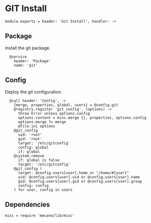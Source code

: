 
# GIT Install

    module.exports = header: 'Git Install', handler: ->

## Package

Install the git package.

      @service
        header: 'Package'
        name: 'git'

## Config

Deploy the git configuration.

      @call header: 'Config', ->
        {merge, properties, global, users} = @config.git
        @registry.register 'git_config', (options) ->
          throw Error unless options.config
          options.content = misc.merge {}, properties, options.config
          options.merge ?= merge
          @file.ini options
        @git_config
          uid: 'root'
          gid: 'root'
          target: '/etc/gitconfig'
          config: global
          if: global
        @system.remove
          if: global is false
          target: '/etc/gitconfig'
        @git_config (
          target: @config.users[user].home or "/home/#{user}"
          uid: @config.users[user].uid or @config.users[user].name
          gid: @config.users[user].gid or @config.users[user].group
          config: config
        ) for user, config in users

## Dependencies

    misc = require 'mecano/lib/misc'
